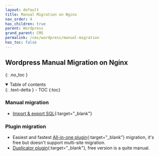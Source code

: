 ```yaml
---
layout: default    
title: Manual Migration on Nginx
nav_order: 4
has_children: true
parent: Wordpress
grand_parent: CMS
permalink: /cms/wordpress/manual-migration
has_toc: false
---
```


## Wordpress Manual Migration on Nginx
{: .no_toc } 

<details open markdown="block">
  <summary>
    Table of contents
  </summary>
  {: .text-delta }
- TOC
{:toc}
</details>

###  Manual migration 

* [Import & export SQL](/ubuntu/server-stacks/mysql-basics#import--export-sql){:target="_blank"}

### Plugin migration 

* Easiest and fastest [All-in-one plugin](https://wordpress.org/plugins/all-in-one-wp-migration/){:target="_blank"} migration, it's free but doesn't support multi-site migration. 
* [Duplicator plugin](https://wordpress.org/plugins/duplicator/){:target="_blank"}, free version is a quite manual. 
